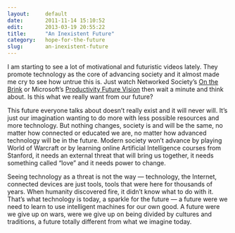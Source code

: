 ```yaml
---
layout:     default
date:       2011-11-14 15:10:52
edit:       2013-03-19 20:55:22
title:      "An Inexistent Future"
category:   hope-for-the-future
slug:       an-inexistent-future
---
```


I am starting to see a lot of motivational and futuristic videos lately. They promote technology as the core of advancing society and it almost made me cry to see how untrue this is. Just watch Networked Society’s [On the Brink](http://www.youtube.com/watch?v=R7cuatm_bqw) or Microsoft’s [Productivity Future Vision](http://www.youtube.com/watch?v=a6cNdhOKwi0) then wait a minute and think about. Is this what we really want from our future?

This future everyone talks about doesn’t really exist and it will never will. It’s just our imagination wanting to do more with less possible resources and more technology. But nothing changes, society is and will be the same, no matter how connected or educated we are, no matter how advanced technology will be in the future. Modern society won’t advance by playing World of Warcraft or by learning online Artificial Intelligence courses from Stanford, it needs an external threat that will bring us together, it needs something called “love” and it needs power to change.

Seeing technology as a threat is not the way — technology, the Internet, connected devices are just tools, tools that were here for thousands of years. When humanity discovered fire, it didn’t know what to do with it. That’s what technology is today, a sparkle for the future — a future were we need to learn to use intelligent machines for our own good. A future were we give up on wars, were we give up on being divided by cultures and traditions, a future totally different from what we imagine today.
